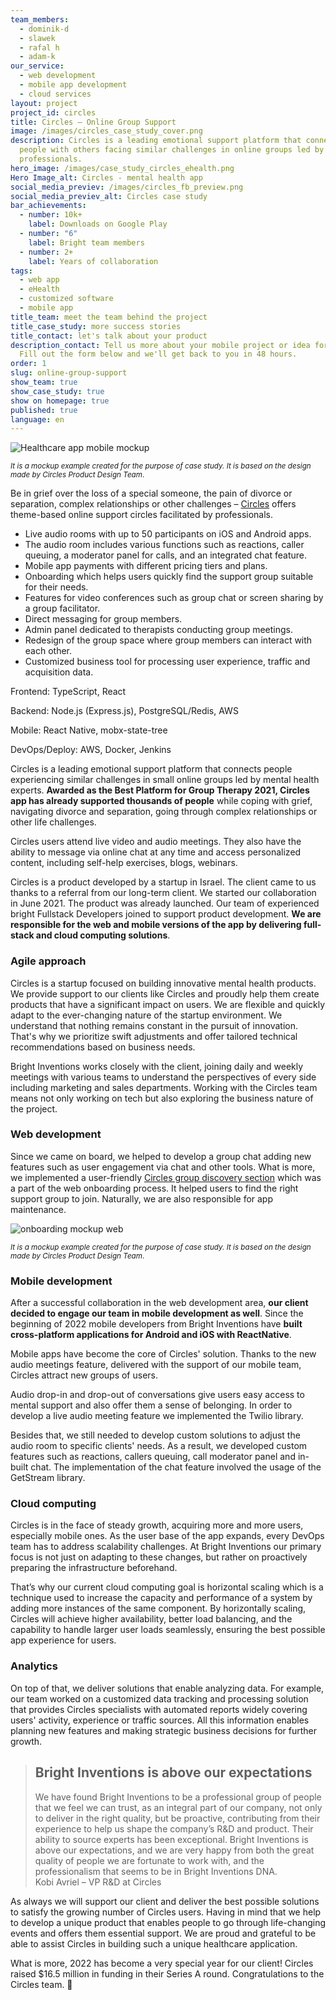 ```yaml
---
team_members:
  - dominik-d
  - slawek
  - rafal h
  - adam-k
our_service:
  - web development
  - mobile app development
  - cloud services
layout: project
project_id: circles
title: Circles – Online Group Support
image: /images/circles_case_study_cover.png
description: Circles is a leading emotional support platform that connects
  people with others facing similar challenges in online groups led by
  professionals.
hero_image: /images/case_study_circles_ehealth.png
Hero Image_alt: Circles - mental health app
social_media_previev: /images/circles_fb_preview.png
social_media_previev_alt: Circles case study
bar_achievements:
  - number: 10k+
    label: Downloads on Google Play
  - number: "6"
    label: Bright team members
  - number: 2+
    label: Years of collaboration
tags:
  - web app
  - eHealth
  - customized software
  - mobile app
title_team: meet the team behind the project
title_case_study: more success stories
title_contact: let's talk about your product
description_contact: Tell us more about your mobile project or idea for an app.
  Fill out the form below and we'll get back to you in 48 hours.
order: 1
slug: online-group-support
show_team: true
show_case_study: true
show on homepage: true
published: true
language: en
---
```

<div class="image"><img src="/images/circles_mockup_phone.png" alt="Healthcare app mobile mockup" title="It is a mockup example created for the purpose of case study. It is based on the design made by Circles Product Design Team."  /> </div>

<sub> *It is a mockup example created for the purpose of case study. It is based on the design made by Circles Product Design Team*. </sub>

Be in grief over the loss of a special someone, the pain of divorce or separation, complex relationships or other challenges – [Circles](https://circlesup.com) offers theme-based online support circles facilitated by professionals.

<TitleWithIcon sectionTitle='main features developed by Bright Inventions:' titleIcon='/images/main_features_icon.png' titleIconAlt='main features' />

* Live audio rooms with up to 50 participants on iOS and Android apps.
* The audio room includes various functions such as reactions, caller queuing, a moderator panel for calls, and an integrated chat feature.
* Mobile app payments with different pricing tiers and plans.
* Onboarding which helps users quickly find the support group suitable for their needs.
* Features for video conferences such as group chat or screen sharing by a group facilitator.
* Direct messaging for group members.
* Admin panel dedicated to therapists conducting group meetings.
* Redesign of the group space where group members can interact with each other.
* Customized business tool for processing user experience, traffic and acquisition data.

<TitleWithIcon sectionTitle='skills' titleIcon='/images/skills.svg' titleIconAlt='skills' />

<Gallery images='[{"src":"/images/new_typescript_logo_stack.png","alt":"TypeScript"},{"src":"/images/react.png","alt":"React"},{"src":"/images/node.png","alt":"Node.js"},{"src":"/images/postgresql_logo_stack.png","alt":"PostgreSQL"},{"src":"/images/aws.png","alt":"AWS"},{"src":"/images/docker_stack_logo.png","alt":"Docker"}]' />

Frontend: TypeScript, React

Backend: Node.js (Express.js), PostgreSQL/Redis, AWS

Mobile: React Native, mobx-state-tree

DevOps/Deploy: AWS, Docker, Jenkins

<TitleWithIcon sectionTitle='about Circles' titleIcon='/images/three_flags.svg' titleIconAlt='about' />

Circles is a leading emotional support platform that connects people experiencing similar challenges in small online groups led by mental health experts. **Awarded as the Best Platform for Group Therapy 2021, Circles app has already supported thousands of people** while coping with grief, navigating divorce and separation, going through complex relationships or other life challenges.

Circles users attend live video and audio meetings. They also have the ability to message via online chat at any time and access personalized content, including self-help exercises, blogs, webinars.

<YouTubeEmbed url='https://youtu.be/gxwapWmv-zo' />

<TitleWithIcon sectionTitle='Circles development process' titleIcon='/images/gearwheel.svg' titleIconAlt='## Circles Development Process' />

Circles is a product developed by a startup in Israel. The client came to us thanks to a referral from our long-term client. We started our collaboration in June 2021. The product was already launched. Our team of experienced bright Fullstack Developers joined to support product development. **We are responsible for the web and mobile versions of the app by delivering full-stack and cloud computing solutions**.

### Agile approach

Circles is a startup focused on building innovative mental health products. We provide support to our clients like Circles and proudly help them create products that have a significant impact on users. We are flexible and quickly adapt to the ever-changing nature of the startup environment. We understand that nothing remains constant in the pursuit of innovation. That's why we prioritize swift adjustments and offer tailored technical recommendations based on business needs.

Bright Inventions works closely with the client, joining daily and weekly meetings with various teams to understand the perspectives of every side including marketing and sales departments. Working with the Circles team means not only working on tech but also exploring the business nature of the project. 

### Web development

Since we came on board, we helped to develop a group chat adding new features such as user engagement via chat and other tools. What is more, we implemented a user-friendly [Circles group discovery section](https://circlesup.com/group-discovery/) which was a part of the web onboarding process. It helped users to find the right support group to join. Naturally, we are also responsible for app maintenance.

<div class="image"><img src="/images/circles_mockup.png" alt="onboarding mockup web" title="It is a mockup example created for the purpose of case study. It is based on the design made by Circles Product Design Team."  /> </div>

<sub> *It is a mockup example created for the purpose of case study. It is based on the design made by Circles Product Design Team*. </sub>

### Mobile development

After a successful collaboration in the web development area, **our client decided to engage our team in mobile development as well**. Since the beginning of 2022 mobile developers from Bright Inventions have **built cross-platform applications for Android and iOS with ReactNative**.

Mobile apps have become the core of Circles' solution. Thanks to the new audio meetings feature, delivered with the support of our mobile team, Circles attract new groups of users.

Audio drop-in and drop-out of conversations give users easy access to mental support and also offer them a sense of belonging. In order to develop a live audio meeting feature we implemented the Twilio library. 

Besides that, we still needed to develop custom solutions to adjust the audio room to specific clients' needs. As a result, we developed custom features such as reactions, callers queuing, call moderator panel and in-built chat. The implementation of the chat feature involved the usage of the GetStream library.

### Cloud computing

Circles is in the face of steady growth, acquiring more and more users, especially mobile ones. As the user base of the app expands, every DevOps team has to address scalability challenges. At Bright Inventions our primary focus is not just on adapting to these changes, but rather on proactively preparing the infrastructure beforehand.

That’s why our current cloud computing goal is horizontal scaling which is a technique used to increase the capacity and performance of a system by adding more instances of the same component. By horizontally scaling, Circles will achieve higher availability, better load balancing, and the capability to handle larger user loads seamlessly, ensuring the best possible app experience for users.

### Analytics

On top of that, we deliver solutions that enable analyzing data. For example, our team worked on a customized data tracking and processing solution that provides Circles specialists with automated reports widely covering users' activity, experience or traffic sources. All this information enables planning new features and making strategic business decisions for further growth.

<TitleWithIcon sectionTitle='Circles’ perspective' titleIcon='/images/clients_perspective_icon.svg' titleIconAlt='Circles’ perspective' />

<blockquote><h2>Bright Inventions is above our expectations</h2><div>We have found Bright Inventions to be a professional group of people that we feel we can trust, as an integral part of our company, not only to deliver in the right quality, but be proactive, contributing from their experience to help us shape the company’s R&D and product. Their ability to source experts has been exceptional.   Bright Inventions is above our expectations, and we are very happy from both the great quality of people we are fortunate to work with, and the professionalism that seems to be in Bright Inventions DNA.</div><footer>Kobi Avriel – VP R&D at Circles</footer></blockquote>

<TitleWithIcon sectionTitle='what is next' titleIcon='/images/results_icon_title_small.png' titleIconAlt='what is next' />

As always we will support our client and deliver the best possible solutions to satisfy the growing number of Circles users. Having in mind that we help to develop a unique product that enables people to go through life-changing events and offers them essential support. We are proud and grateful to be able to assist Circles in building such a unique healthcare application.

What is more, 2022 has become a very special year for our client! Circles raised $16.5 million in funding in their Series A round. Congratulations to the Circles team. 👏